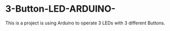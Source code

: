 # 3-Button-LED-ARDUINO-
This is a project is using Arduino to operate 3 LEDs with 3 different Buttons.
